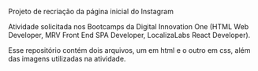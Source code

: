 Projeto de recriação da página inicial do Instagram

Atividade solicitada nos Bootcamps da Digital Innovation One (HTML Web Developer, MRV Front End SPA Developer, LocalizaLabs React Developer).

Esse repositório contém dois arquivos, um em html e o outro em css, além das imagens utilizadas na atividade. 
